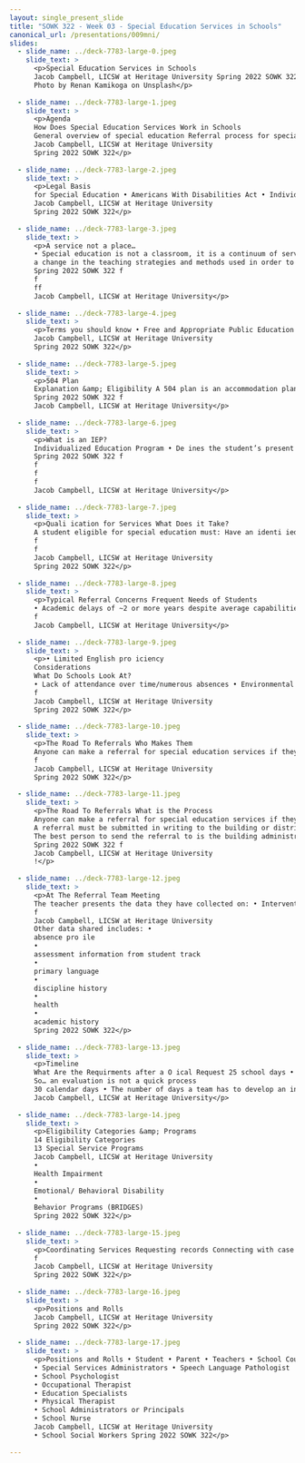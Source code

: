 ```yaml
---
layout: single_present_slide
title: "SOWK 322 - Week 03 - Special Education Services in Schools"
canonical_url: /presentations/009mni/
slides:
  - slide_name: ../deck-7783-large-0.jpeg
    slide_text: >
      <p>Special Education Services in Schools
      Jacob Campbell, LICSW at Heritage University Spring 2022 SOWK 322
      Photo by Renan Kamikoga on Unsplash</p>
      
  - slide_name: ../deck-7783-large-1.jpeg
    slide_text: >
      <p>Agenda
      How Does Special Education Services Work in Schools
      General overview of special education Referral process for special services Positions and rolls
      Jacob Campbell, LICSW at Heritage University
      Spring 2022 SOWK 322</p>
      
  - slide_name: ../deck-7783-large-2.jpeg
    slide_text: >
      <p>Legal Basis
      for Special Education • Americans With Disabilities Act • Individuals With Disabilities Education Improvement Act • Washington Administrative Code (Chapter 392-172A): Rules for the Provision of Special Education to Special Education Students
      Jacob Campbell, LICSW at Heritage University
      Spring 2022 SOWK 322</p>
      
  - slide_name: ../deck-7783-large-3.jpeg
    slide_text: >
      <p>A service not a place…
      • Special education is not a classroom, it is a continuum of services • Special education is de ined by the type of instruction the student gets, not where the instruction occurs • Special education is specially designed instruction which is de ined as:
      a change in the teaching strategies and methods used in order to di erentiate material for students
      Spring 2022 SOWK 322 f
      f
      ff
      Jacob Campbell, LICSW at Heritage University</p>
      
  - slide_name: ../deck-7783-large-4.jpeg
    slide_text: >
      <p>Terms you should know • Free and Appropriate Public Education (FAPE) A program designed to meet the individual needs of the student at no cost to the family. • Specially Designed Instruction (SDI) Organized and planned instructional activities, which adapt, as appropriate, the content, methodology, or delivery of instruction, in order to address the unique needs that result from a student’s disability.
      Jacob Campbell, LICSW at Heritage University
      Spring 2022 SOWK 322</p>
      
  - slide_name: ../deck-7783-large-5.jpeg
    slide_text: >
      <p>504 Plan
      Explanation &amp; Eligibility A 504 plan is an accommodation plan that allows a student access to his/her educational program to the same extent as nondisabled peers. To be eligible, a student must have an identi ied disability that: Adversely impacts educational progress Requires accommodations to mitigate the inequity in their to access to their educational program
      Spring 2022 SOWK 322 f
      Jacob Campbell, LICSW at Heritage University</p>
      
  - slide_name: ../deck-7783-large-6.jpeg
    slide_text: >
      <p>What is an IEP?
      Individualized Education Program • De ines the student’s present levels of performance in areas of eligibility • Outlines measurable goals and objectives in all areas of eligibility • Describes the accommodations and modi ications the student requires • Identi ies the least restrictive environment (LRE), how much time student will spend in special ed and general ed settings, and who is responsible for implementation of services and tracking of progress • De ines a transition plan and course of study after age 16
      Spring 2022 SOWK 322 f
      f
      f
      f
      Jacob Campbell, LICSW at Heritage University</p>
      
  - slide_name: ../deck-7783-large-7.jpeg
    slide_text: >
      <p>Quali ication for Services What Does it Take?
      A student eligible for special education must: Have an identi ied disability (in one of 14 categories) that… 1. Adversely impacts their education progress and 2. Requires specially designed instruction (SDI) A student can have a disability and not meet the other 2 tiers, therefore, not be eligible for special education services under IDEA.
      f
      f
      Jacob Campbell, LICSW at Heritage University
      Spring 2022 SOWK 322</p>
      
  - slide_name: ../deck-7783-large-8.jpeg
    slide_text: >
      <p>Typical Referral Concerns Frequent Needs of Students
      • Academic delays of ~2 or more years despite average capabilities/ cognitive skills and multiple interventions over time • Lack of progress within an intervention when peers are making consistent progress • Attention or behavior results in signi icant academic delays or lack of access to instruction • Social skill or behavior delays result in underperformance or inability to bene it adequately from instruction Spring 2022 SOWK 322 f
      f
      Jacob Campbell, LICSW at Heritage University</p>
      
  - slide_name: ../deck-7783-large-9.jpeg
    slide_text: >
      <p>• Limited English pro iciency
      Considerations
      What Do Schools Look At?
      • Lack of attendance over time/numerous absences • Environmental issues • Exposure to adequate instruction in reading and math • Interventions provided prior to referral
      f
      Jacob Campbell, LICSW at Heritage University
      Spring 2022 SOWK 322</p>
      
  - slide_name: ../deck-7783-large-10.jpeg
    slide_text: >
      <p>The Road To Referrals Who Makes Them
      Anyone can make a referral for special education services if they believe the student would bene it from a more specialized instructional program than can be provided in the general education setting
      f
      Jacob Campbell, LICSW at Heritage University
      Spring 2022 SOWK 322</p>
      
  - slide_name: ../deck-7783-large-11.jpeg
    slide_text: >
      <p>The Road To Referrals What is the Process
      Anyone can make a referral for special education services if they believe the student would bene it from a more specialized instructional program than can be provided in the general education setting
      A referral must be submitted in writing to the building or district level
      The best person to send the referral to is the building administrator and/or the school psychologist
      Spring 2022 SOWK 322 f
      Jacob Campbell, LICSW at Heritage University
      !</p>
      
  - slide_name: ../deck-7783-large-12.jpeg
    slide_text: >
      <p>At The Referral Team Meeting
      The teacher presents the data they have collected on: • Interventions that have been attempted, • How long they were attempted, and • Results of the interventions Based on this information the referral team makes a determination as to whether to proceed with a special education evaluation or if more information is needed.
      f
      Jacob Campbell, LICSW at Heritage University
      Other data shared includes: •
      absence pro ile
      •
      assessment information from student track
      •
      primary language
      •
      discipline history
      •
      health
      •
      academic history
      Spring 2022 SOWK 322</p>
      
  - slide_name: ../deck-7783-large-13.jpeg
    slide_text: >
      <p>Timeline
      What Are the Requirments after a O ical Request 25 school days • The amount of time the team has to meet to decide if an evaluation is going to occur and inform parents of the decision and obtain consent to evaluate 35 school days • The number of days from the data of consent that a team has to complete an evaluation if one is recommended.
      So… an evaluation is not a quick process
      30 calendar days • The number of days a team has to develop an initial IEP if the student is found to be eligible for special education services. Spring 2022 SOWK 322 ff
      Jacob Campbell, LICSW at Heritage University</p>
      
  - slide_name: ../deck-7783-large-14.jpeg
    slide_text: >
      <p>Eligibility Categories &amp; Programs
      14 Eligibility Categories
      13 Special Service Programs
      Jacob Campbell, LICSW at Heritage University
      •
      Health Impairment
      •
      Emotional/ Behavioral Disability
      •
      Behavior Programs (BRIDGES)
      Spring 2022 SOWK 322</p>
      
  - slide_name: ../deck-7783-large-15.jpeg
    slide_text: >
      <p>Coordinating Services Requesting records Connecting with case manager Seeing programs irst hand Participating in meetings Sharing recommendations
      f
      Jacob Campbell, LICSW at Heritage University
      Spring 2022 SOWK 322</p>
      
  - slide_name: ../deck-7783-large-16.jpeg
    slide_text: >
      <p>Positions and Rolls
      Jacob Campbell, LICSW at Heritage University
      Spring 2022 SOWK 322</p>
      
  - slide_name: ../deck-7783-large-17.jpeg
    slide_text: >
      <p>Positions and Rolls • Student • Parent • Teachers • School Counselor
      • Special Services Administrators • Speech Language Pathologist
      • School Psychologist
      • Occupational Therapist
      • Education Specialists
      • Physical Therapist
      • School Administrators or Principals
      • School Nurse
      Jacob Campbell, LICSW at Heritage University
      • School Social Workers Spring 2022 SOWK 322</p>
      
---
```

